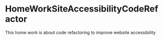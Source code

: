 # HomeWorkSiteAccessibilityCodeRefactor
This home work is about code refactoring to improve website accessibility
